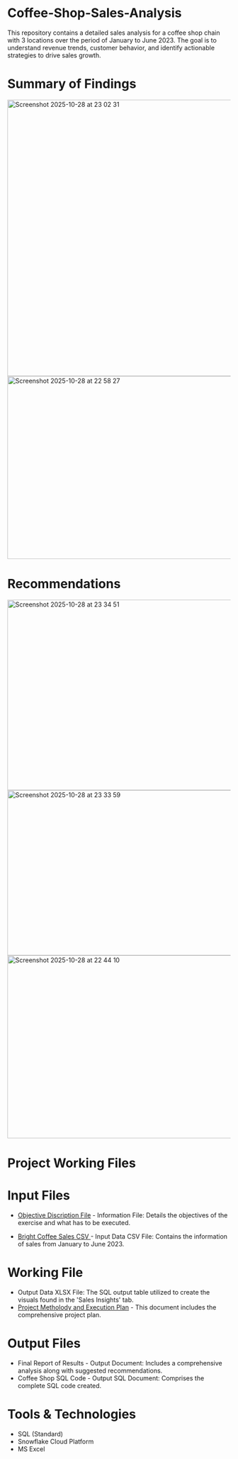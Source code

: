 # Coffee-Shop-Sales-Analysis
This repository contains a detailed sales analysis for a coffee shop chain with 3 locations over the period of January to June 2023. The goal is to understand revenue trends, customer behavior, and identify actionable strategies to drive sales growth.

# Summary of Findings

<img width="830" height="624" alt="Screenshot 2025-10-28 at 23 02 31" src="https://github.com/user-attachments/assets/1b31bad5-56ef-484e-bccc-8909c13dc362" />

<img width="825" height="413" alt="Screenshot 2025-10-28 at 22 58 27" src="https://github.com/user-attachments/assets/58aab136-115d-4c46-ad3d-39133eb6d0bd" />

# Recommendations
<img width="1003" height="430" alt="Screenshot 2025-10-28 at 23 34 51" src="https://github.com/user-attachments/assets/317031ed-a223-4771-be90-21f73909be62" />

<img width="997" height="373" alt="Screenshot 2025-10-28 at 23 33 59" src="https://github.com/user-attachments/assets/fc138b85-5468-4112-b1c4-102ee3eb37e4" />

<img width="1112" height="413" alt="Screenshot 2025-10-28 at 22 44 10" src="https://github.com/user-attachments/assets/8b1c4c3b-a33a-4624-a18c-257527a6ce63" />

# Project Working Files

# Input Files
* [Objective Discription File](https://github.com/KagisoNkomo/Coffee-Shop-Sales-Analysis/blob/main/Input%20Data%20File%20(Project%20Description%20%2B%20Raw%20Data)/Bright%20Coffee%20Shop%20Sales%20Analysis%20(BRIGHTLEARN).pdf)  - Information File: Details the objectives of the exercise and what has to be executed.
  
* [Bright Coffee Sales CSV ](https://github.com/KagisoNkomo/Coffee-Shop-Sales-Analysis/blob/main/Input%20Data%20File%20(Project%20Description%20%2B%20Raw%20Data)/Bright%20Coffee%20Shop%20Sales.csv)- Input Data CSV File: Contains the information of sales from January to June 2023.

# Working File
* Output Data XLSX File: The SQL output table utilized to create the visuals found in the 'Sales Insights' tab.
* [Project Metholody and Execution Plan](https://github.com/KagisoNkomo/Coffee-Shop-Sales-Analysis/blob/main/Output%20File%20(Final%20Presentation%20%2B%20SQL%20Script)/Bright%20Coffee%20Sales%20Analysis.sql) - This document includes the comprehensive project plan.


# Output Files
* Final Report of Results - Output Document: Includes a comprehensive analysis along with suggested recommendations.  
* Coffee Shop SQL Code - Output SQL Document: Comprises the complete SQL code created.

# Tools & Technologies
* SQL (Standard)
* Snowflake Cloud Platform
* MS Excel
